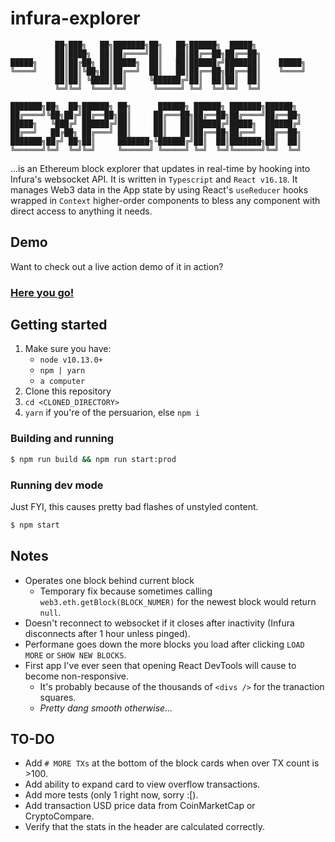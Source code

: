 # infura-explorer

```
          ██╗███╗   ██╗███████╗██╗   ██╗██████╗  █████╗           
          ██║████╗  ██║██╔════╝██║   ██║██╔══██╗██╔══██╗          
█████╗    ██║██╔██╗ ██║█████╗  ██║   ██║██████╔╝███████║    █████╗
╚════╝    ██║██║╚██╗██║██╔══╝  ██║   ██║██╔══██╗██╔══██║    ╚════╝
          ██║██║ ╚████║██║     ╚██████╔╝██║  ██║██║  ██║          
          ╚═╝╚═╝  ╚═══╝╚═╝      ╚═════╝ ╚═╝  ╚═╝╚═╝  ╚═╝          
                                                                  
███████╗██╗  ██╗██████╗ ██╗      ██████╗ ██████╗ ███████╗██████╗  
██╔════╝╚██╗██╔╝██╔══██╗██║     ██╔═══██╗██╔══██╗██╔════╝██╔══██╗ 
█████╗   ╚███╔╝ ██████╔╝██║     ██║   ██║██████╔╝█████╗  ██████╔╝ 
██╔══╝   ██╔██╗ ██╔═══╝ ██║     ██║   ██║██╔══██╗██╔══╝  ██╔══██╗ 
███████╗██╔╝ ██╗██║     ███████╗╚██████╔╝██║  ██║███████╗██║  ██║ 
╚══════╝╚═╝  ╚═╝╚═╝     ╚══════╝ ╚═════╝ ╚═╝  ╚═╝╚══════╝╚═╝  ╚═╝ 
```

...is an Ethereum block explorer that updates in real-time by hooking into Infura's websocket API. It is written in `Typescript` and `React v16.18`.
It manages Web3 data in the App state by using React's `useReducer` hooks wrapped in `Context` higher-order components to bless any component with direct access to anything it needs.

## Demo
Want to check out a live action demo of it in action?
### [Here you go!](http://ec2co-ecsel-qjw1pmxgxb5d-969144823.us-west-2.elb.amazonaws.com)


## Getting started
1) Make sure you have:
    * `node v10.13.0+`
    * `npm | yarn`
    * `a computer`
2) Clone this repository
3) `cd <CLONED_DIRECTORY>`
4) `yarn` if you're of the persuarion, else `npm i`

### Building and running
```bash
$ npm run build && npm run start:prod
```

### Running dev mode
Just FYI, this causes pretty bad flashes of unstyled content.
```bash
$ npm start
```


## Notes
* Operates one block behind current block
  * Temporary fix because sometimes calling `web3.eth.getBlock(BLOCK_NUMER)` for the newest block would return `null`.
* Doesn't reconnect to websocket if it closes after inactivity (Infura disconnects after 1 hour unless pinged).
* Performane goes down the more blocks you load after clicking `LOAD MORE` or `SHOW NEW BLOCKS`.
* First app I've ever seen that opening React DevTools will cause to become non-responsive.
  * It's probably because of the thousands of `<divs />` for the tranaction squares.
  * _Pretty dang smooth otherwise..._

## TO-DO
* Add `# MORE TXs` at the bottom of the block cards when over TX count is >100.
* Add ability to expand card to view overflow transactions.
* Add more tests (only 1 right now, sorry :[).
* Add transaction USD price data from CoinMarketCap or CryptoCompare.
* Verify that the stats in the header are calculated correctly.
